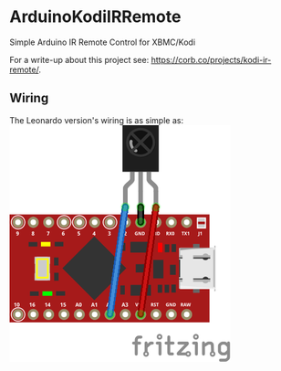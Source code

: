 # ArduinoKodiIRRemote

Simple Arduino IR Remote Control for XBMC/Kodi

For a write-up about this project see: https://corb.co/projects/kodi-ir-remote/.

## Wiring
The Leonardo version's wiring is as simple as:
![Wiring Diagram](https://raw.githubusercontent.com/corbanmailloux/ArduinoKodiIRRemote/master/LeonardoKodiIRRemote_bb.png)
